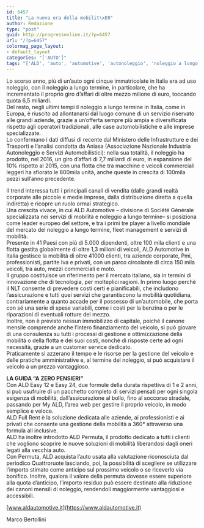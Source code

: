 ```yaml
---
id: 6457
title: "La nuova era della mobilit\xE0"
author: Redazione
type: "post"
guid: http://progressonline.it/?p=6457
url: "/?p=6457"
colormag_page_layout:
- default_layout
categories: "['AUTO']"
tags: "['ALD', 'auto', 'automotive', 'autonoleggio', 'noleggio a lungo termine']"
---
```


Lo scorso anno, più di un’auto ogni cinque immatricolate in Italia era ad uso noleggio, con il noleggio a lungo termine, in particolare, che ha incrementato il proprio giro d’affari di oltre mezzo milione di euro, toccando quota 6,5 miliardi.  
Del resto, negli ultimi tempi il noleggio a lungo termine in Italia, come in Europa, è riuscito ad allontanarsi dal luogo comune di un servizio riservato alle grandi aziende, grazie a un’offerta sempre più ampia e diversificata rispetto agli operatori tradizionali, alle case automobilistiche e alle imprese specializzate.  
Lo confermano i dati diffusi di recente dal Ministero delle Infrastrutture e dei Trasporti e l’analisi condotta da Aniasa (Associazione Nazionale Industria Autonoleggio e Servizi Automobilistici): nella sua totalità, il noleggio ha prodotto, nel 2016, un giro d’affari di 7,7 miliardi di euro, in espansione del 10% rispetto al 2015, con una flotta che tra macchine e veicoli commerciali leggeri ha sfiorato le 800mila unità, anche queste in crescita di 100mila pezzi sull’anno precedente.

Il trend interessa tutti i principali canali di vendita (dalle grandi realtà corporate alle piccole e medie imprese, dalla distribuzione diretta a quella indiretta) e ricopre un ruolo ormai strategico.  
Una crescita vivace, in cui ALD Automotive – divisione di Société Générale specializzata nei servizi di mobilità e noleggio a lungo termine– si posiziona come leader europeo del settore, e tra i primi tre player a livello mondiale del mercato del noleggio a lungo termine, fleet management e servizi di mobilità.  
Presente in 41 Paesi con più di 5.000 dipendenti, oltre 100 mila clienti e una flotta gestita globalmente di oltre 1,3 milioni di veicoli, ALD Automotive in Italia gestisce la mobilità di oltre 41000 clienti, tra aziende corporate, Pmi, professionisti, partite Iva e privati, con un parco circolante di circa 150 mila veicoli, tra auto, mezzi commerciali e moto.  
Il gruppo costituisce un riferimento per il mercato italiano, sia in termini di innovazione che di tecnologia, per molteplici ragioni. In primo luogo perchè il NLT consente di prevedere costi certi e pianificabili, che includono l’assicurazione e tutti quei servizi che garantiscono la mobilità quotidiana, contrariamente a quanto accade per il possesso di un’automobile, che porta con sé una serie di spese variabili, come i costi per la benzina o per le riparazioni di eventuali rotture del mezzo.  
Inoltre, non è previsto nessun immobilizzo di capitale, poiché il canone mensile comprende anche l’intero finanziamento del veicolo, si può giovare di una consulenza su tutti i processi di gestione e ottimizzazione della mobilità o della flotta e dei suoi costi, nonché di risposte certe ad ogni necessità, grazie a un customer service dedicato.  
Praticamente si azzerano il tempo e le risorse per la gestione del veicolo e delle pratiche amministrative e, al termine del noleggio, si può acquistare il veicolo a un prezzo vantaggioso.

**LA GUIDA “A ZERO PENSIERI”**  
Con ALD Easy 12 e Easy 24, due formule della durata rispettiva di 1 e 2 anni, si può usufruire di un pacchetto completo di servizi pensati per ogni singola esigenza di mobilità, dall’assicurazione al bollo, fino al soccorso stradale, passando per My ALD, l’area web per gestire il proprio veicolo, in modo semplice e veloce.  
ALD Full Rent è la soluzione dedicata alle aziende, ai professionisti e ai privati che consente una gestione della mobilità a 360° attraverso una formula all inclusive.  
ALD ha inoltre introdotto ALD Permuta, il prodotto dedicato a tutti i clienti che vogliono scoprire le nuove soluzioni di mobilità liberandosi dagli oneri legati alla vecchia auto.  
Con Permuta, ALD acquista l’auto usata alla valutazione riconosciuta dal periodico Quattroruote lasciando, poi, la possibilità di scegliere se utilizzare l’importo stimato come anticipo sul prossimo veicolo o se riceverlo via bonifico. Inoltre, qualora il valore della permuta dovesse essere superiore alla quota d’anticipo, l’importo residuo può essere destinato alla riduzione dei canoni mensili di noleggio, rendendoli maggiormente vantaggiosi e accessibili.

[www.aldautomotive.it](https://www.aldautomotive.it)

Marco Bertollini